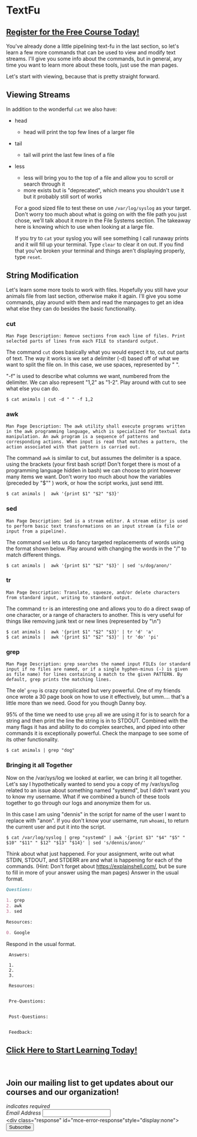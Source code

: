 # TextFu
##  [Register for the Free Course Today!](https://roppers.thinkific.com/courses/computing-fundamentals)
You've already done a little pipelining text-fu in the last section, so let's learn a few more commands that can be used to view and modify text streams. I'll give you some info about the commands, but in general, any time you want to learn more about these tools, just use the man pages.

Let's start with viewing, because that is pretty straight forward.

## Viewing Streams

In addition to the wonderful ```cat``` we also have:

* head
  * head will print the top few lines of a larger file
* tail
  * tail will print the last few lines of a file
* less
  * less will bring you to the top of a file and allow you to scroll or search through it
  * more exists but is "deprecated", which means you shouldn't use it but it probably still sort of works

  For a good sized file to test these on use ```/var/log/syslog``` as your target. Don't worry too much about what is going on with the file path you just chose, we'll talk about it more in the File Systems section. The takeaway here is knowing which to use when looking at a large file.

  If you try to ```cat``` your syslog you will see something I call runaway prints and it will fill up your terminal. Type ```clear``` to clear it on out. If you find that you've broken your terminal and things aren't displaying properly, type ```reset```.

## String Modification

Let's learn some more tools to work with files. Hopefully you still have your animals file from last section, otherwise make it again. I'll give you some commands, play around with them and read the manpages to get an idea what else they can do besides the basic functionality.

### cut

```
Man Page Description: Remove sections from each line of files. Print selected parts of lines from each FILE to standard output.
```
The command ```cut``` does basically what you would expect it to, cut out parts of text. The way it works is we set a delimiter (-d) based off of what we want to split the file on. In this case, we use spaces, represented by " ". 

"-f" is used to describe what columns we want, numbered from the delimiter. We can also represent "1,2" as "1-2". Play around with cut to see what else you can do.

```
$ cat animals | cut -d " " -f 1,2
```
### awk

```
Man Page Description: The awk utility shall execute programs written in the awk programming language, which is specialized for textual data manipulation. An awk program is a sequence of patterns and corresponding actions. When input is read that matches a pattern, the action associated with that pattern is carried out.
```
The command ```awk``` is similar to cut, but assumes the delimiter is a space. using the brackets (your first bash script! Don't forget there is most of a programming language hidden in bash) we can choose to print however many items we want. Don't worry too much about how the variables (preceded by "$"" ) work, or how the script works, just send itttt.

```
$ cat animals |  awk '{print $1" "$2" "$3}'
```
### sed

```
Man Page Description: Sed is a stream editor. A stream editor is used to perform basic text transformations on an input stream (a file or input from a pipeline).
```

The command ```sed``` lets us do fancy targeted replacements of words using the format shown below. Play around with changing the words in the "/" to match different things.

```
$ cat animals |  awk '{print $1" "$2" "$3}' | sed 's/dog/anon/'
```

### tr

```
Man Page Description: Translate, squeeze, and/or delete characters from standard input, writing to standard output.

```
The command ```tr``` is an interesting one and allows you to do a direct swap of one character, or a range of characters to another. This is very useful for things like removing junk text or new lines (represented by "\n")
```
$ cat animals |  awk '{print $1" "$2" "$3}' | tr 'd' 'a'  
$ cat animals |  awk '{print $1" "$2" "$3}' | tr 'do' 'pi'  
```
### grep

```
Man Page Description: grep searches the named input FILEs (or standard input if no files are named, or if a single hyphen-minus (-) is given as file name) for lines containing a match to the given PATTERN. By default, grep prints the matching lines.
```

The ole' ```grep``` is crazy complicated but very powerful. One of my friends once wrote a 30 page book on how to use it effectively, but umm.... that's a little more than we need. Good for you though Danny boy.

95% of the time we need to use ```grep``` all we are using it for is to search for a string and then print the line the string is in to STDOUT. Combined with the many flags it has and ability to do complex searches, and piped into other commands it is exceptionally powerful. Check the manpage to see some of its other functionality.

```
$ cat animals | grep "dog"
```
### Bringing it all Together

Now on the /var/sys/log we looked at earlier, we can bring it all together. Let's say I hypothetically wanted to send you a copy of my /var/sys/log related to an issue about something named "systemd", but I didn't want you to know my username. What if we combined a bunch of these tools together to go through our logs and anonymize them for us. 

In this case I am using "dennis" in the script for name of the user I want to replace with "anon". If you don't know your username, run ```whoami```, to return the current user and put it into the script.

```
$ cat /var/log/syslog | grep "systemd" | awk '{print $3" "$4" "$5" " $10" "$11" " $12" "$13" "$14}' | sed 's/dennis/anon/'
```

Think about what just happened. For your assignment, write out what STDIN, STDOUT, and STDERR are and what is happening for each of the commands. (Hint: Don't forget about <https://explainshell.com/>, but be sure to fill in more of your answer using the man pages) Answer in the usual format.

```markdown
Questions:

1. grep
2. awk
3. sed

Resources:

0. Google
```
Respond in the usual format.
```
 Answers:

 1.
 2.
 3.

 Resources:


 Pre-Questions:


 Post-Questions:


 Feedback:

```
##  [Click Here to Start Learning Today!](https://roppers.thinkific.com/courses/computing-fundamentals)
<br><div id="mc_embed_signup"><form action="https://gmail.us5.list-manage.com/subscribe/post?u=4d03cc5db483966f7e0fe17cc&amp;id=8d9620c4b7" method="post" id="mc-embedded-subscribe-form" name="mc-embedded-subscribe-form" class="validate" target="_blank" novalidate>  <div id="mc_embed_signup_scroll"><h2>Join our mailing list to get updates about our courses and our organization!</h2><div class="indicates-required"><span class="asterisk">*</span> indicates required</div><div class="mc-field-group">	<label for="mce-EMAIL">Email Address  <span class="asterisk">*</span></label>	<input type="email" value="" name="EMAIL" class="required email" id="mce-EMAIL"></div>	<div id="mce-responses" class="clear">		<div class="response" id="mce-error-response"style="display:none"></div>		<div class="response" id="mce-success-response" style="display:none"></div>	</div>    <!-- real people should not fill this in and expect good things - do not remove this or risk form bot signups-->    <div style="position: absolute; left: -5000px;" aria-hidden="true"><input type="text" name="b_4d03cc5db483966f7e0fe17cc_8d9620c4b7" tabindex="-1" value=""></div>    <div class="clear"><input type="submit" value="Subscribe" name="subscribe" id="mc-embedded-subscribe" class="button"></div>    </div></form></div><script type="text/javascript" src="//s3.amazonaws.com/downloads.mailchimp.com/js/mc-validate.js"></script><script type="text/javascript">(function($) {window.fnames = new Array(); window.ftypes = newArray();fnames[0]="EMAIL";ftypes[0]="email";}(jQuery));var $mcj = jQuery.noConflict(true);</script><!--End mc_embed_signup-->